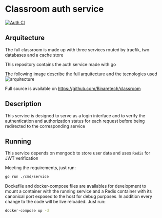 # Classroom auth service

[![Auth CI](https://github.com/Binaretech/classroom-auth/actions/workflows/go.yml/badge.svg)](https://github.com/Binaretech/classroom-auth/actions/workflows/go.yml)

## Arquitecture

The full classroom is made up with three services routed by traefik, two databases and a cache store

This repository contains the auth service made with go

The following image describe the full arquitecture and the tecnologies used
![arquitecture](https://github.com/Binaretech/classroom/blob/main/img/classroom-diagram.png?raw=true)

Full source is available on https://github.com/Binaretech/classroom

## Description

This service is designed to serve as a login interface and to verify the authentication and authorization status for each request before being redirected to the corresponding service

## Running

This service depends on mongodb to store user data and uses `Redis` for JWT verification

Meeting the requirements, just run:

```bash
go run ./cmd/service
```

Dockefile and docker-compose files are availables for development to mount a container with the running service and a Redis container with its canonical port exposed to the host for debug purposes. In addition every change to the code will be live reloaded. Just run:

```bash
docker-compose up -d
```

